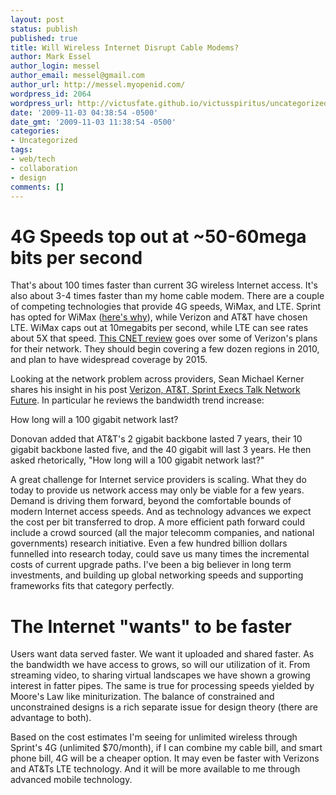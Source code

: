 ```yaml
---
layout: post
status: publish
published: true
title: Will Wireless Internet Disrupt Cable Modems?
author: Mark Essel
author_login: messel
author_email: messel@gmail.com
author_url: http://messel.myopenid.com/
wordpress_id: 2064
wordpress_url: http://victusfate.github.io/victusspiritus/uncategorized/2009/11/03/will-wireless-internet-disrupt-cable-modems/
date: '2009-11-03 04:38:54 -0500'
date_gmt: '2009-11-03 11:38:54 -0500'
categories:
- Uncategorized
tags:
- web/tech
- collaboration
- design
comments: []
---
```

<h1>4G Speeds top out at ~50-60mega bits per second</h1>
<p>That's about 100 times faster than current 3G wireless Internet access. It's also about 3-4 times faster than my home cable modem. There are a couple of competing technologies that provide 4G speeds, WiMax, and LTE. Sprint has opted for WiMax (<a href="http://community.sprint.com/baw/community/sprintblogs/buzz-by-sprint/announcements/blog/2009/08/20/sprint-4g-blazes-into-atlanta-las-vegas-and-portland">here's why</a>), while Verizon and AT&T have chosen LTE. WiMax caps out at 10megabits per second, while LTE can see rates about 5X that speed. <a HREF="http://reviews.cnet.com/8301-13970_7-10166622-78.html">This CNET review</a> goes over some of Verizon's plans for their network. They should begin covering a few dozen regions in 2010, and plan to have widespread coverage by 2015. </p>
<p>Looking at the network problem across providers, Sean Michael Kerner shares his insight in his post <a HREF="http://itmanagement.earthweb.com/netsys/article.php/3845051/Verizon-ATT-Sprint-Execs-Talk-Network-Future.htm">Verizon, AT&T, Sprint Execs Talk Network Future</a>. In particular he reviews the bandwidth trend increase:</p>
<p>How long will a 100 gigabit network last?</p>
<p>Donovan added that AT&T's 2 gigabit backbone lasted 7 years, their 10 gigabit backbone lasted five, and the 40 gigabit will last 3 years. He then asked rhetorically, "How long will a 100 gigabit network last?"</p>
<p>A great challenge for Internet service providers is scaling. What they do today to provide us network access may only be viable for a few years. Demand is driving them forward, beyond the comfortable bounds of modern Internet access speeds. And as technology advances we expect the cost per bit transferred to drop. A more efficient path forward could include a crowd sourced (all the major telecomm companies, and national governments) research initiative. Even a few hundred billion dollars funnelled into research today, could save us many times the incremental costs of current upgrade paths. I've been a big believer in long term investments, and building up global networking speeds and supporting frameworks fits that category perfectly.</p>
<h1>The Internet "wants" to be faster</h1>
<p>Users want data served faster. We want it uploaded and shared faster. As the bandwidth we have access to grows, so will our utilization of it. From streaming video, to sharing virtual landscapes we have shown a growing interest in fatter pipes. The same is true for processing speeds yielded by Moore's Law like miniturization. The balance of constrained and unconstrained designs is a rich separate issue for design theory (there are advantage to both).</p>
<p>Based on the cost estimates I'm seeing for unlimited wireless through Sprint's 4G (unlimited $70/month), if I can combine my cable bill, and smart phone bill, 4G will be a cheaper option. It may even be faster with Verizons and AT&Ts LTE technology. And it will be more available to me through advanced mobile technology. </p>
